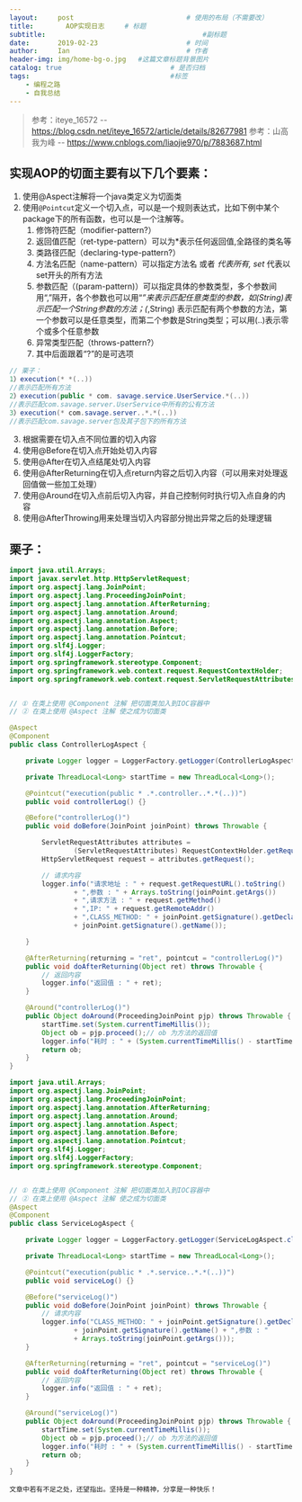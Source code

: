 ```yaml
---
layout:     post             				# 使用的布局（不需要改）
title:        AOP实现日志     # 标题 
subtitle:    					  				#副标题
date:       2019-02-23  					# 时间
author:     Ian                  			# 作者
header-img: img/home-bg-o.jpg	#这篇文章标题背景图片
catalog: true                        	# 是否归档
tags:                              		#标签
    - 编程之路
    - 自我总结
---
```


> 参考：iteye_16572 --  https://blog.csdn.net/iteye_16572/article/details/82677981
> 参考：山高我为峰 -- https://www.cnblogs.com/liaojie970/p/7883687.html

## 实现AOP的切面主要有以下几个要素：

1. 使用@Aspect注解将一个java类定义为切面类
2. 使用`@Pointcut`定义一个切入点，可以是一个规则表达式，比如下例中某个package下的所有函数，也可以是一个注解等。
	1. 修饰符匹配（modifier-pattern?）
	2. 返回值匹配（ret-type-pattern）可以为*表示任何返回值,全路径的类名等
	3. 类路径匹配（declaring-type-pattern?）
	4. 方法名匹配（name-pattern）可以指定方法名 或者 *代表所有, set* 代表以set开头的所有方法
	5. 参数匹配（(param-pattern)）可以指定具体的参数类型，多个参数间用“,”隔开，各个参数也可以用“*”来表示匹配任意类型的参数，如(String)表示匹配一个String参数的方法；(*,String) 表示匹配有两个参数的方法，第一个参数可以是任意类型，而第二个参数是String类型；可以用(..)表示零个或多个任意参数
	6. 异常类型匹配（throws-pattern?）
	7. 其中后面跟着“?”的是可选项  
``` java
// 栗子：
1）execution(* *(..))  
//表示匹配所有方法  
2）execution(public * com. savage.service.UserService.*(..))  
//表示匹配com.savage.server.UserService中所有的公有方法  
3）execution(* com.savage.server..*.*(..))  
//表示匹配com.savage.server包及其子包下的所有方法
```
3. 根据需要在切入点不同位置的切入内容
4. 使用@Before在切入点开始处切入内容
5. 使用@After在切入点结尾处切入内容
6. 使用@AfterReturning在切入点return内容之后切入内容（可以用来对处理返回值做一些加工处理）
7. 使用@Around在切入点前后切入内容，并自己控制何时执行切入点自身的内容
8. 使用@AfterThrowing用来处理当切入内容部分抛出异常之后的处理逻辑


## 栗子：

```java
import java.util.Arrays;
import javax.servlet.http.HttpServletRequest;
import org.aspectj.lang.JoinPoint;
import org.aspectj.lang.ProceedingJoinPoint;
import org.aspectj.lang.annotation.AfterReturning;
import org.aspectj.lang.annotation.Around;
import org.aspectj.lang.annotation.Aspect;
import org.aspectj.lang.annotation.Before;
import org.aspectj.lang.annotation.Pointcut;
import org.slf4j.Logger;
import org.slf4j.LoggerFactory;
import org.springframework.stereotype.Component;
import org.springframework.web.context.request.RequestContextHolder;
import org.springframework.web.context.request.ServletRequestAttributes;


// ① 在类上使用 @Component 注解 把切面类加入到IOC容器中 
// ② 在类上使用 @Aspect 注解 使之成为切面类

@Aspect
@Component
public class ControllerLogAspect {

    private Logger logger = LoggerFactory.getLogger(ControllerLogAspect.class);

    private ThreadLocal<Long> startTime = new ThreadLocal<Long>();

    @Pointcut("execution(public * .*.controller..*.*(..))")
    public void controllerLog() {}

    @Before("controllerLog()")
    public void doBefore(JoinPoint joinPoint) throws Throwable {

        ServletRequestAttributes attributes =
                (ServletRequestAttributes) RequestContextHolder.getRequestAttributes();
        HttpServletRequest request = attributes.getRequest();

        // 请求内容
        logger.info("请求地址 : " + request.getRequestURL().toString() 
        		+ ",参数 : " + Arrays.toString(joinPoint.getArgs())
        		+ ",请求方法 : " + request.getMethod() 
        		+ ",IP: " + request.getRemoteAddr() 
        		+ ",CLASS_METHOD: " + joinPoint.getSignature().getDeclaringTypeName() + "."
                + joinPoint.getSignature().getName());

    }

    @AfterReturning(returning = "ret", pointcut = "controllerLog()")
    public void doAfterReturning(Object ret) throws Throwable {
        // 返回内容
        logger.info("返回值 : " + ret);
    }

    @Around("controllerLog()")
    public Object doAround(ProceedingJoinPoint pjp) throws Throwable {
        startTime.set(System.currentTimeMillis());
        Object ob = pjp.proceed();// ob 为方法的返回值
        logger.info("耗时 : " + (System.currentTimeMillis() - startTime.get()));
        return ob;
    }
}
```


```java
import java.util.Arrays;
import org.aspectj.lang.JoinPoint;
import org.aspectj.lang.ProceedingJoinPoint;
import org.aspectj.lang.annotation.AfterReturning;
import org.aspectj.lang.annotation.Around;
import org.aspectj.lang.annotation.Aspect;
import org.aspectj.lang.annotation.Before;
import org.aspectj.lang.annotation.Pointcut;
import org.slf4j.Logger;
import org.slf4j.LoggerFactory;
import org.springframework.stereotype.Component;


// ① 在类上使用 @Component 注解 把切面类加入到IOC容器中 
// ② 在类上使用 @Aspect 注解 使之成为切面类
@Aspect
@Component
public class ServiceLogAspect {

    private Logger logger = LoggerFactory.getLogger(ServiceLogAspect.class);

    private ThreadLocal<Long> startTime = new ThreadLocal<Long>();

    @Pointcut("execution(public * .*.service..*.*(..))")
    public void serviceLog() {}

    @Before("serviceLog()")
    public void doBefore(JoinPoint joinPoint) throws Throwable {
        // 请求内容
        logger.info("CLASS_METHOD: " + joinPoint.getSignature().getDeclaringTypeName() + "."
                + joinPoint.getSignature().getName() + ",参数 : "
                + Arrays.toString(joinPoint.getArgs()));
    }

    @AfterReturning(returning = "ret", pointcut = "serviceLog()")
    public void doAfterReturning(Object ret) throws Throwable {
        // 返回内容
        logger.info("返回值 : " + ret);
    }

    @Around("serviceLog()")
    public Object doAround(ProceedingJoinPoint pjp) throws Throwable {
        startTime.set(System.currentTimeMillis());
        Object ob = pjp.proceed();// ob 为方法的返回值
        logger.info("耗时 : " + (System.currentTimeMillis() - startTime.get()));
        return ob;
    }
}

```


`文章中若有不足之处，还望指出。坚持是一种精神，分享是一种快乐！`

